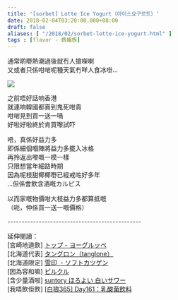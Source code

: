 ```yaml
---
title: '[sorbet] Lotte Ice Yogurt（아이스요구르트）'
date: 2018-02-04T03:20:00.000+08:00
draft: false
aliases: [ "/2018/02/sorbet-lotte-ice-yogurt.html" ]
tags : [flavor - 螞蟻族]
---
```


通常啲嘢熱潮過後就冇人搶㗎喇  
又或者只係咁啱呢種天氣冇咩人食冰啩...

![](/images/lotteiceyogurt.jpg)

之前唔好話响香港  
就連响韓國都賣到鬼死咁貴  
咁啱見到買一送一喎  
好啦好啦終於肯買嚟試吓

  

唔，真係好益力多  
即係細個嗰陣將益力多擺入冰格  
再拎返出嚟嘅一模一樣  
只限想當年細路時期  
因為呢枝甜椰椰嘢已經戒咗好多年  
...但係會飲含酒嘅カルピス

  

以而家嘅物價咁大枝益力多都算抵嘅  
（呃，仲係買一送一嘅價格）

  

  
\-----------------------------------------------  
  
  
延伸閱讀：  
\[宮崎地道飲\] [トップ - ヨーグルッペ](https://hidie.net/kojkmi5a/)  
\[北海道代表\] [タングロン（tanglone）](https://hidie.net/hokkaido4/)  
\[北海道限定\] [雪印  - ソフトカツゲン](https://hidie.net/hokkaido6/)  
\[因為容和嘛\] [ピルクル](https://hidie.net/kojkmi6n/)  
\[含少量酒啦\] [suntory ほろよい 白いサワー](https://hidie.net/suntorywhitesour/)  
\[我唔飲佢飲\] [\[白狼365\] Day161：乳酸菌飲料](https://hidie.net/zaku161/)
